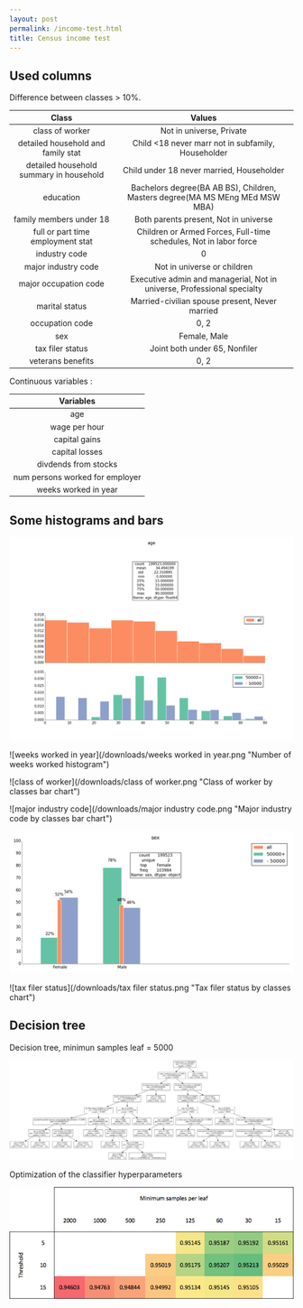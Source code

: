```yaml
---
layout: post
permalink: /income-test.html
title: Census income test
---
```

## Used columns

Difference between classes > 10%.

Class|Values
:---:|:---:
class of worker|Not in universe, Private
detailed household and family stat|Child <18 never marr not in subfamily, Householder
detailed household summary in household|Child under 18 never married, Householder
education|Bachelors degree(BA AB BS), Children, Masters degree(MA MS MEng MEd MSW MBA)
family members under 18|Both parents present, Not in universe
full or part time employment stat|Children or Armed Forces, Full-time schedules, Not in labor force
industry code|0
major industry code|Not in universe or children
major occupation code|Executive admin and managerial, Not in universe, Professional specialty
marital status|Married-civilian spouse present, Never married
occupation code|0, 2
sex|Female, Male
tax filer status|Joint both under 65, Nonfiler
veterans benefits|0, 2

Continuous variables :


|Variables|
|:---:|
|age|
|wage per hour|
|capital gains|
|capital losses|
|divdends from stocks|
|num persons worked for employer|
|weeks worked in year|


## Some histograms and bars

![age](/downloads/age.png "Age histogram")

![weeks worked in year](/downloads/weeks worked in year.png "Number of weeks worked histogram")

![class of worker](/downloads/class of worker.png "Class of worker by classes bar chart")

![major industry code](/downloads/major industry code.png "Major industry code by classes bar chart")

![sex](/downloads/sex.png "Sex by classes bar chart")

![tax filer status](/downloads/tax filer status.png "Tax filer status by classes chart")


## Decision tree

Decision tree, minimun samples leaf = 5000

![income-tree](/downloads/income-tree.png "Decision tree, minimun samples leaf = 5000")


Optimization of the classifier hyperparameters

![optimization](/downloads/optimization.png "Optimization of the classifier hyperparameters")
